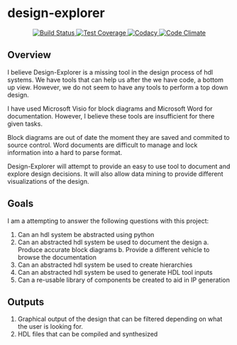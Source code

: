 # design-explorer

<div align="center">
  <!-- Build Status -->
  <a href="https://travis-ci.org/jeremiah-c-leary/design-explorer">
    <img src="https://img.shields.io/travis/jeremiah-c-leary/design-explorer/master.svg?style=flat-square"
      alt="Build Status" />
  </a>
  <!-- Test Coverage -->
  <a href="https://codecov.io/github/jeremiah-c-leary/design-explorer">
    <img src="https://img.shields.io/codecov/c/github/jeremiah-c-leary/design-explorer/master.svg?style=flat-square"
      alt="Test Coverage" />
  </a>
  <!-- Codacy -->
  <a class="badge-align" href="https://www.codacy.com/app/jeremiah-c-leary/design-explorer?utm_source=github.com&amp;utm_medium=referral&amp;utm_content=jeremiah-c-leary/design-explorer&amp;utm_campaign=Badge_Grade">
    <img src="https://api.codacy.com/project/badge/Grade/42744dca97544824b93cfc99e8030063"
      alt="Codacy" />
  </a>
  <!-- Code Climate -->
  <a href="https://codeclimate.com/github/jeremiah-c-leary/design-explorer/maintainability">
    <img src="https://api.codeclimate.com/v1/badges/2815689ec945a2f70a24/maintainability"i
      alt="Code Climate" />
  </a>
</div>

Overview
--------

I believe Design-Explorer is a missing tool in the design process of hdl systems.
We have tools that can help us after the we have code, a bottom up view.
However, we do not seem to have any tools to perform a top down design.

I have used Microsoft Visio for block diagrams and Microsoft Word for documentation.
However, I believe these tools are insufficient for there given tasks.

Block diagrams are out of date the moment they are saved and commited to source control.
Word documents are difficult to manage and lock information into a hard to parse format.

Design-Explorer will attempt to provide an easy to use tool to document and explore design decisions.
It will also allow data mining to provide different visualizations of the design.

Goals
-----

I am a attempting to answer the following questions with this project:

1.  Can an hdl system be abstracted using python
2.  Can an abstracted hdl system be used to document the design
    a.  Produce accurate block diagrams
    b.  Provide a different vehicle to browse the documentation
3.  Can an abstracted hdl system be used to create hierarchies
4.  Can an abstracted hdl system be used to generate HDL tool inputs
5.  Can a re-usable library of components be created to aid in IP generation

Outputs
-------

1.  Graphical output of the design that can be filtered depending on what the user is looking for.
2.  HDL files that can be compiled and synthesized

